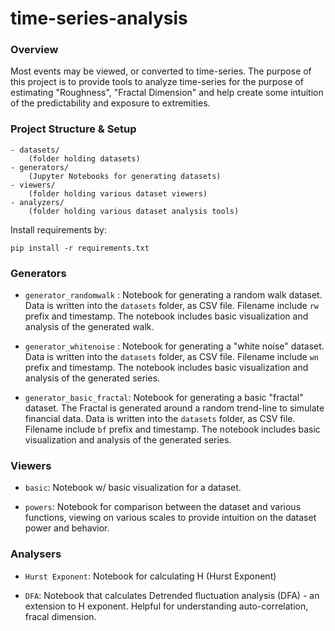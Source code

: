 # time-series-analysis

### Overview

Most events may be viewed, or converted to time-series. The purpose of this project is to provide tools to analyze time-series for the purpose of estimating "Roughness", "Fractal Dimension" and help create some intuition of the predictability and exposure to extremities.  

### Project Structure & Setup

```
- datasets/
    (folder holding datasets)
- generators/ 
    (Jupyter Notebooks for generating datasets)
- viewers/
    (folder holding various dataset viewers)
- analyzers/
    (folder holding various dataset analysis tools)
```

Install requirements by:
 
`pip install -r requirements.txt`


### Generators

* `generator_randomwalk` : Notebook for generating a random walk dataset. Data is written into the `datasets` folder, as CSV file. Filename include `rw` prefix and timestamp. The notebook includes basic visualization and analysis of the generated walk.

* `generator_whitenoise` : Notebook for generating a "white noise" dataset. Data is written into the `datasets` folder, as CSV file. Filename include `wn` prefix and timestamp. The notebook includes basic visualization and analysis of the generated series.

* `generator_basic_fractal`: Notebook for generating a basic "fractal" dataset. The Fractal is generated around a random trend-line to simulate financial data. Data is written into the `datasets` folder, as CSV file. Filename include `bf` prefix and timestamp. The notebook includes basic visualization and analysis of the generated series.

### Viewers

* `basic`: Notebook w/ basic visualization for a dataset.

* `powers`: Notebook for comparison between the dataset and various functions, viewing on various scales to provide intuition on the dataset power and behavior.

### Analysers 

* `Hurst Exponent`: Notebook for calculating H (Hurst Exponent) 

* `DFA`: Notebook that calculates Detrended fluctuation analysis (DFA) - an extension to H exponent. Helpful for understanding auto-correlation, fracal dimension. 
